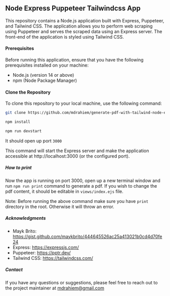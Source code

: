 ## Node Express Puppeteer Tailwindcss App

This repository contains a Node.js application built with Express, Puppeteer, and Tailwind CSS. The application allows you to perform web scraping using Puppeteer and serves the scraped data using an Express server. The front-end of the application is styled using Tailwind CSS.

#### Prerequisites

Before running this application, ensure that you have the following prerequisites installed on your machine:

- Node.js (version 14 or above)
- npm (Node Package Manager)

#### Clone the Repository

To clone this repository to your local machine, use the following command:

```bash
git clone https://github.com/mdrahiem/generate-pdf-with-tailwind-node-ejs.git

npm install

npm run devstart
```

It should open up port `3000`

This command will start the Express server and make the application accessible at http://localhost:3000 (or the configured port).

##### How to print

Now the app is running on port 3000, open up a new terminal window and run `npm run print` command to generate a pdf. If you wish to change the pdf content, it should be editable in `views/index.ejs` file.

Note: Before running the above command make sure you have `print` directory in the root. Otherwise it will throw an error.

##### Acknowledgments

- Mayk Brito: https://gist.github.com/maykbrito/444645526ac25a413021b0cd4d70fe24
- Express: https://expressjs.com/
- Puppeteer: https://pptr.dev/
- Tailwind CSS: https://tailwindcss.com/

##### Contact

If you have any questions or suggestions, please feel free to reach out to the project maintainer at mdrahiem@gmail.com
